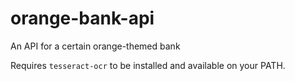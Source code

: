 # orange-bank-api
An API for a certain orange-themed bank

Requires `tesseract-ocr` to be installed and available on your PATH.